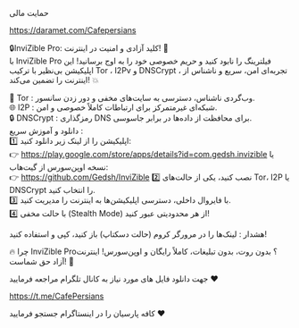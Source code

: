 حمایت مالی 

https://daramet.com/Cafepersians

🔒InviZible Pro: کلید آزادی و امنیت در اینترنت!
🔐  
با InviZible Pro فیلترینگ را نابود کنید و حریم خصوصی خود را به اوج برسانید! این اپلیکیشن بی‌نظیر با ترکیب Tor ، I2Pv و DNSCrypt ، تجربه‌ای امن، سریع و ناشناس از اینترنت را تضمین می‌کند! 💥  

🔐 Tor : وب‌گردی ناشناس، دسترسی به سایت‌های مخفی و دور زدن سانسور.  
🌐 I2P : شبکه‌ای غیرمتمرکز برای ارتباطات کاملاً خصوصی و امن.  
🔒 DNSCrypt : رمزگذاری DNS برای محافظت از داده‌ها در برابر جاسوسی.  
دانلود و آموزش سریع :  
1️⃣ اپلیکیشن را از لینک زیر دانلود کنید:  
👉 https://play.google.com/store/apps/details?id=com.gedsh.invizible
یا نسخه اوپن‌سورس از گیت‌هاب:  
👉 https://github.com/Gedsh/InviZible
2️⃣ نصب کنید، یکی از حالت‌های Tor، I2P یا DNSCrypt را انتخاب کنید.  
3️⃣ با فایروال داخلی، دسترسی اپلیکیشن‌ها به اینترنت را مدیریت کنید.  
4️⃣ با حالت مخفی (Stealth Mode) از هر محدودیتی عبور کنید!  

هشدار : لینک‌ها را در مرورگر کروم (حالت دسکتاپ) باز کنید، کپی و استفاده کنید!  

🔥 چرا InviZible Pro؟ بدون روت، بدون تبلیغات، کاملاً رایگان و اوپن‌سورس! اینترنت آزاد حق شماست! 🚀  

جهت دانلود فایل های مورد نیاز به کانال تلگرام مراجعه فرمایید ❤️

https://t.me/CafePersians


کافه پارسیان را در اینستاگرام جستجو فرمایید ❤️
